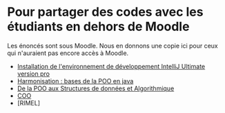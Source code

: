 # Pour partager des codes avec les étudiants en dehors de Moodle

Les énoncés sont sous Moodle.
Nous en donnons une copie ici pour ceux qui n'auraient pas encore accès à Moodle.

- [Installation de l'environnement de développement IntelliJ Ultimate version pro](./DIVERS/InstallIJ.pdf)
- [Harmonisation : bases de la POO en java ](./HARMO)
- [De la POO aux Structures de données et Algorithmique](./POOToASD)
- [COO](./COO)
- [RIMEL]


  
